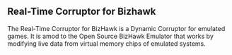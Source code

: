 ## Real-Time Corruptor for Bizhawk

The Real-Time Corruptor for BizHawk is a Dynamic Corruptor for emulated games. It is amod to the Open Source BizHawk Emulator that works by modifying live data from virtual memory chips of emulated systems.   


